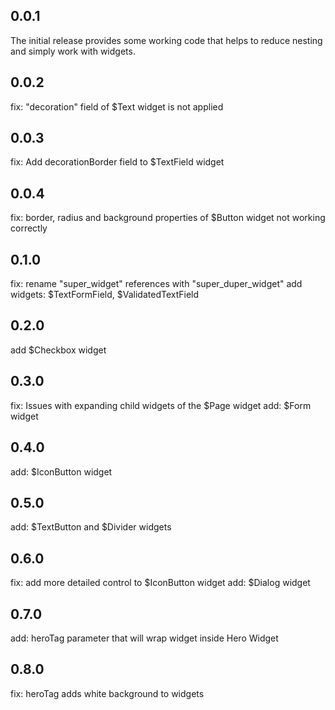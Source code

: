## 0.0.1

The initial release provides some working code that helps to reduce nesting and simply work with widgets.

## 0.0.2

fix: "decoration" field of $Text widget is not applied

## 0.0.3

fix: Add decorationBorder field to $TextField widget

## 0.0.4

fix: border, radius and background properties of $Button widget not working correctly

## 0.1.0

fix: rename "super_widget" references with "super_duper_widget"
add widgets: $TextFormField, $ValidatedTextField

## 0.2.0

add $Checkbox widget

## 0.3.0

fix: Issues with expanding child widgets of the $Page widget
add: $Form widget

## 0.4.0

add: $IconButton widget

## 0.5.0

add: $TextButton and $Divider widgets

## 0.6.0

fix: add more detailed control to $IconButton widget
add: $Dialog widget

## 0.7.0

add: heroTag parameter that will wrap widget inside Hero Widget

## 0.8.0

fix: heroTag adds white background to widgets
